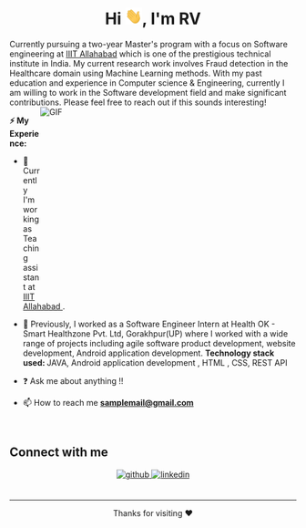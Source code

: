 <!-- <div align="center">
<img src="https://rishavanand.github.io/static/images/greetings.gif" align="center" style="width: 20%" "length: 20%" />
</div>   -->
 
<h1 align="center">Hi <img src="https://raw.githubusercontent.com/ABSphreak/ABSphreak/master/gifs/Hi.gif" width="30px" />, I'm RV</h1>
<!-- ### <div align="center">Hi there 👋,I'm Rituvendra </div>  -->
Currently pursuing a two-year Master's program with a focus on Software engineering at <a href="https://www.iiita.ac.in/"> IIIT Allahabad</a> which is one of the prestigious technical institute in India. My current research work involves Fraud detection in the Healthcare domain using Machine Learning methods. With my past education and experience in Computer science & Engineering, currently I am willing to work in the Software development field and make significant contributions. Please feel free to reach out if this sounds interesting! </br>
<img align="right" alt="GIF" src="https://github.com/rv-iiita/rv-iiita/blob/main/code.gif?raw=true" width="450" height="330" />
<!--  https://github.com/rv-iiita/rv-iiita/blob/main/code.gif -->
  
 <b>⚡ My Experience:</b>

- 🚀 Currently I'm working as Teaching assistant at [IIIT Allahabad ](https://www.iiita.ac.in/).  
  

- 🚀 Previously, I worked as a Software Engineer Intern at Health OK - Smart Healthzone Pvt. Ltd, Gorakhpur(UP) where I worked with a wide range of projects including agile software product development, website development, Android application development. <b>Technology stack used: </b>JAVA, Android application development , HTML , CSS, REST API
  

- ❓ Ask me about anything !! 


- 📫 How to reach me **samplemail@gmail.com**
  

<br/>  



## Connect with me  
<div align="center">
<a href="https://github.com/rv-iiita" target="_blank">
<img src=https://img.shields.io/badge/github-%2324292e.svg?&style=for-the-badge&logo=github&logoColor=white alt=github style="margin-bottom: 5px;" />
</a>
<a href="https://linkedin.com/in/" target="_blank">
<img src=https://img.shields.io/badge/linkedin-%231E77B5.svg?&style=for-the-badge&logo=linkedin&logoColor=white alt=linkedin style="margin-bottom: 5px;" />
</a>  
</div>  
  

  
<!-- 
<br/>  

<div align="center">
<img src="https://komarev.com/ghpvc/?username=rv-iiita&&style=flat-square" align="center" /> -->
</div>  
  

<br/>  



----
<div align="center">Thanks for visiting ❤️ </div>
<!-- <a href="https://profilinator.rishav.dev/" target="_blank">Github Profilinator</a> -->
